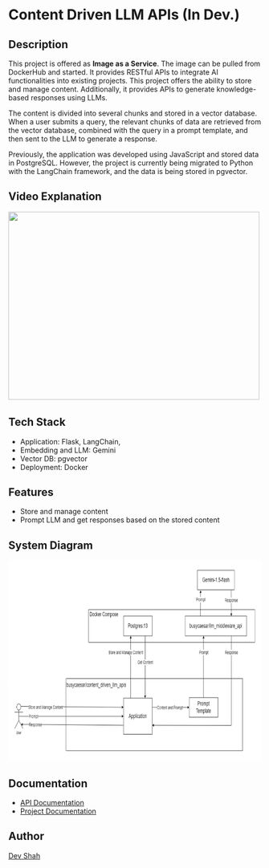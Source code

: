 # Content Driven LLM APIs (In Dev.)

## Description

This project is offered as **Image as a Service**. The image can be pulled from DockerHub and started. It provides RESTful APIs to integrate AI functionalities into existing projects. This project offers the ability to store and manage content. Additionally, it provides APIs to generate knowledge-based responses using LLMs.

The content is divided into several chunks and stored in a vector database. When a user submits a query, the relevant chunks of data are retrieved from the vector database, combined with the query in a prompt template, and then sent to the LLM to generate a response.

Previously, the application was developed using JavaScript and stored data in PostgreSQL. However, the project is currently being migrated to Python with the LangChain framework, and the data is being stored in pgvector.

## Video Explanation

[<img src="https://img.youtube.com/vi/R7Xiv3iG7Fg/0.jpg" width="500" height="375"
/>](https://www.youtube.com/embed/R7Xiv3iG7Fg)

## Tech Stack

- Application: Flask, LangChain,
- Embedding and LLM: Gemini
- Vector DB: pgvector
- Deployment: Docker

## Features

- Store and manage content
- Prompt LLM and get responses based on the stored content

## System Diagram

<img src="./system_diagram.png" width="750" height="400" />

## Documentation

- [API Documentation](./api-documentation.md)
- [Project Documentation](./documentation.md)

## Author

[Dev Shah](https://github.com/busycaesar)
